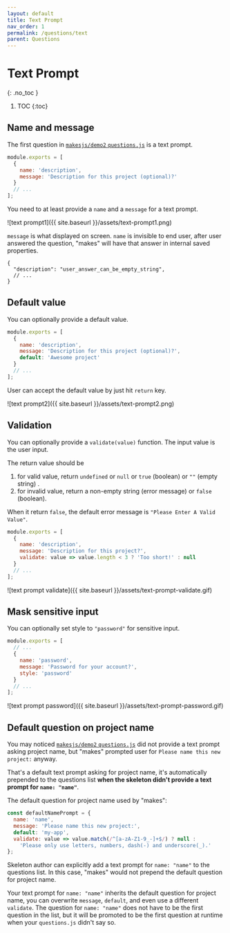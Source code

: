```yaml
---
layout: default
title: Text Prompt
nav_order: 1
permalink: /questions/text
parent: Questions
---
```


# Text Prompt
{: .no_toc }

1. TOC
{:toc}

## Name and message

The first question in [`makesjs/demo2` `questions.js`](https://github.com/makesjs/demo2/blob/master/questions.js) is a text prompt.

```js
module.exports = [
  {
    name: 'description',
    message: 'Description for this project (optional)?'
  }
  // ...
];
```

You need to at least provide a `name` and a `message` for a text prompt.

![text prompt1]({{ site.baseurl }}/assets/text-prompt1.png)

`message` is what displayed on screen. `name` is invisible to end user, after user answered the question, "makes" will have that answer in internal saved properties.

```
{
  "description": "user_answer_can_be_empty_string",
  // ...
}
```

## Default value

You can optionally provide a default value.

```js
module.exports = [
  {
    name: 'description',
    message: 'Description for this project (optional)?',
    default: 'Awesome project'
  }
  // ...
];
```

User can accept the default value by just hit `return` key.

![text prompt2]({{ site.baseurl }}/assets/text-prompt2.png)

## Validation

You can optionally provide a `validate(value)` function. The input value is the user input.

The return value should be
1. for valid value, return `undefined` or `null` or `true` (boolean) or `""` (empty string) .
2. for invalid value, return a non-empty string (error message) or `false` (boolean).

When it return `false`, the default error message is `"Please Enter A Valid Value"`.

```js
module.exports = [
  {
    name: 'description',
    message: 'Description for this project?',
    validate: value => value.length < 3 ? 'Too short!' : null
  }
  // ...
];
```

![text prompt validate]({{ site.baseurl }}/assets/text-prompt-validate.gif)

## Mask sensitive input

You can optionally set style to `"password"` for sensitive input.

```js
module.exports = [
  // ...
  {
    name: 'password',
    message: 'Password for your account?',
    style: 'password'
  }
  // ...
];
```

![text prompt password]({{ site.baseurl }}/assets/text-prompt-password.gif)

## Default question on project name

You may noticed [`makesjs/demo2` `questions.js`](https://github.com/makesjs/demo2/blob/master/questions.js) did not provide a text prompt asking project name, but "makes" prompted user for `Please name this new project:` anyway.

That's a default text prompt asking for project name, it's automatically prepended to the questions list **when the skeleton didn't provide a text prompt for `name: "name"`**.

The default question for project name used by "makes":

```js
const defaultNamePrompt = {
  name: 'name',
  message: 'Please name this new project:',
  default: 'my-app',
  validate: value => value.match(/^[a-zA-Z1-9_-]+$/) ? null :
    'Please only use letters, numbers, dash(-) and underscore(_).'
};
```

Skeleton author can explicitly add a text prompt for `name: "name"` to the questions list. In this case, "makes" would not prepend the default question for project name.

Your text prompt for `name: "name"` inherits the default question for project name, you can overwrite `message`, `default`, and even use a different `validate`. The question for `name: "name"` does not have to be the first question in the list, but it will be promoted to be the first question at runtime when your `questions.js` didn't say so.
